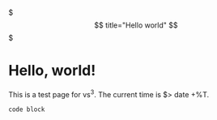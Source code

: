 $$$
title="Hello world"
$$$

# Hello, world!

This is a test page for vs<sup>3</sup>. The current time is 
$> date +%T.

    code block
